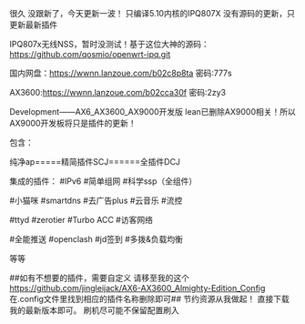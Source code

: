 很久 没跟新了，今天更新一波！
只编译5.10内核的IPQ807X
没有源码的更新，只更新最新插件

IPQ807x无线NSS，暂时没测试！基于这位大神的源码：https://github.com/qosmio/openwrt-ipq.git

国内网盘：https://wwnn.lanzoue.com/b02c8p8ta
密码:777s

AX3600:https://wwnn.lanzoue.com/b02cca30f
密码:2zy3


Development——AX6_AX3600_AX9000开发版
lean已删除AX9000相关！所以AX9000开发板将只是插件的更新！

包含：

纯净ap=====精简插件SCJ======全插件DCJ

集成的插件：
#IPv6
#简单组网
#科学ssp（全组件）

#小猫咪
#smartdns
#去广告plus
#云音乐
#流控

#ttyd
#zerotier
#Turbo ACC
#访客网络

#全能推送
#openclash
#jd签到
#多拨&负载均衡

等等

##如有不想要的插件，需要自定义
请移至我的这个 https://github.com/jingleijack/AX6-AX3600_Almighty-Edition_Config
在.config文件里找到相应的插件名称删除即可##
节约资源从我做起！
直接下载我的最新版本即可。
刷机尽可能不保留配置刷入
